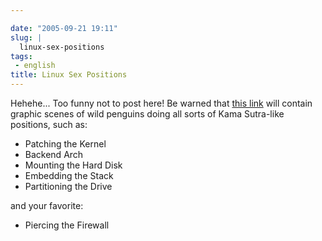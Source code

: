 ```yaml
---

date: "2005-09-21 19:11"
slug: |
  linux-sex-positions
tags:
 - english
title: Linux Sex Positions
---
```


Hehehe... Too funny not to post here! Be warned that [this
link](http://www.collegesexadvice.com/sex.shtml) will contain graphic
scenes of wild penguins doing all sorts of Kama Sutra-like positions,
such as:

-   Patching the Kernel
-   Backend Arch
-   Mounting the Hard Disk
-   Embedding the Stack
-   Partitioning the Drive

and your favorite:

-   Piercing the Firewall

